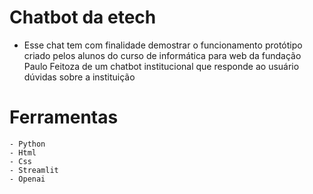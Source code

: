 # Chatbot da etech
- Esse chat tem com finalidade demostrar o funcionamento protótipo criado pelos alunos do curso de informática para web da fundação Paulo Feitoza de um chatbot institucional que responde ao usuário dúvidas sobre a instituição

# Ferramentas
    - Python
    - Html
    - Css
    - Streamlit
    - Openai